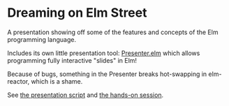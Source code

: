 # Dreaming on Elm Street

A presentation showing off some of the features and concepts of the Elm programming language.

Includes its own little presentation tool: [Presenter.elm](Presenter.elm) which allows programming fully interactive "slides" in Elm!

Because of bugs, something in the Presenter breaks hot-swapping in elm-reactor, which is a shame.

See [the presentation script](script.md) and [the hands-on session](hands-on.md). 